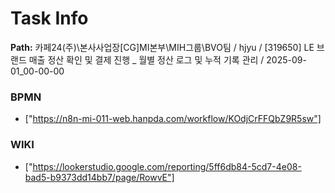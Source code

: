 # Task Info

**Path:** 카페24(주)\본사사업장\[CG]MI본부\MIH그룹\BVO팀 / hjyu / [319650] LE 브랜드 매출 정산 확인 및 결제 진행 _ 월별 정산 로그 및 누적 기록 관리 / 2025-09-01_00-00-00

### BPMN
- ["https://n8n-mi-011-web.hanpda.com/workflow/KOdjCrFFQbZ9R5sw"]

### WIKI
- ["https://lookerstudio.google.com/reporting/5ff6db84-5cd7-4e08-bad5-b9373dd14bb7/page/RowvE"]

